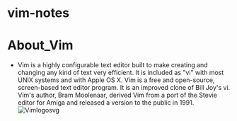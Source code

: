 # vim-notes

# About_Vim

- Vim is a highly configurable text editor built to make creating and changing any kind of text very efficient. It is included as "vi" with most UNIX systems and with Apple OS X. Vim is a free and open-source, screen-based text editor program. It is an improved clone of Bill Joy's vi. Vim's author, Bram Moolenaar, derived Vim from a port of the Stevie editor for Amiga and released a version to the public in 1991.
  ![Vimlogosvg](https://user-images.githubusercontent.com/67066348/161417121-26a00e12-ff4c-4e4b-a28c-f4b563ea7e35.png)

